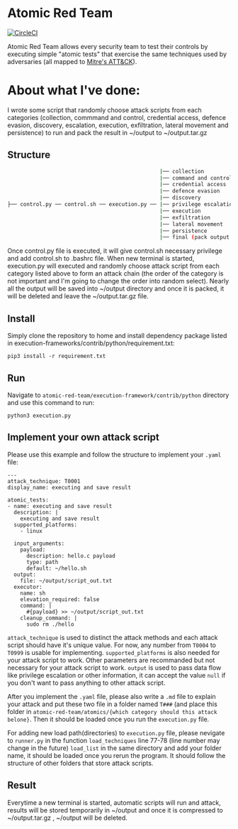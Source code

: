 # Atomic Red Team
[![CircleCI](https://circleci.com/gh/redcanaryco/atomic-red-team.svg?style=svg)](https://circleci.com/gh/redcanaryco/atomic-red-team)

Atomic Red Team allows every security team to test their controls by executing simple
"atomic tests" that exercise the same techniques used by adversaries (all mapped to
[Mitre's ATT&CK](https://attack.mitre.org/wiki/Main_Page)).

# About what I've done:
I wrote some script that randomly choose attack scripts from each categories (collection, commmand and control, credential access, defence evasion, discovery, escalation, execution, exfiltration, lateral movement and persistence) to run and pack the result in ~/output to ~/output.tar.gz

## Structure

```bash
                                                |── collection
                                                |── command and control
                                                |── credential access
                                                |── defence evasion
                                                |── discovery
├── control.py ── control.sh ── execution.py ── |── privilege escalation
                                                |── execution
                                                |── exfiltration
                                                |── lateral movement
                                                |── persistence
                                                |── final (pack output and send)
```
Once control.py file is executed, it will give control.sh necessary privilege and add control.sh to .bashrc file. When new terminal is started, execution.py will executed and randomly choose attack script from each category listed above to form an attack chain (the order of the category is not important and I'm going to change the order into random select). Nearly all the output will be saved into ~/output directory and once it is packed, it will be deleted and leave the ~/output.tar.gz file.

## Install
Simply clone the repository to home and install dependency package listed in execution-frameworks/contrib/python/requirement.txt:

```
pip3 install -r requirement.txt
```

## Run
Navigate to ```atomic-red-team/execution-framework/contrib/python``` directory and use this command to run:

```
python3 execution.py
```
## Implement your own attack script
Please use this example and follow the structure to implement your ```.yaml``` file:
```
---
attack_technique: T0001
display_name: executing and save result

atomic_tests:
- name: executing and save result
  description: |
    executing and save result
  supported_platforms:
    - linux

  input_arguments:
    payload:
      description: hello.c payload
      type: path
      default: ~/hello.sh
  output:
    file: ~/output/script_out.txt
  executor:
    name: sh
    elevation_required: false
    command: |
      #{payload} >> ~/output/script_out.txt
    cleanup_command: |
      sudo rm ./hello
```
```attack_technique``` is used to distinct the attack methods and each attack script should have it's unique value. For now, any number from ```T0004``` to ```T0999``` is usable for implementing. ```supported_platforms``` is also needed for your attack script to work. Other parameters are recommanded but not necessary for your attack script to work. ```output``` is used to pass data flow like privilege escalation or other information, it can accept the value ```null``` if you don't want to pass anything to other attack script.

After you implement the ```.yaml``` file, please also write a ```.md``` file to explain your attack and put these two file in a folder named ```T###``` (and place this folder in ```atomic-red-team/atomics/{which category should this attack belone}```. Then it should be loaded once you run the ```execution.py``` file.

For adding new load path(directories) to ```execution.py``` file, please nevigate to ```runner.py``` in the function ```load_techniques``` line 77-78 (line number may change in the future) ```load_list``` in the same directory and add your folder name, it should be loaded once you rerun the program. It should follow the structure of other folders that store attack scripts.

## Result
Everytime a new terminal is started, automatic scripts will run and attack, results will be stored temporarily in ~/output and once it is compressed to ~/output.tar.gz , ~/output will be deleted.
